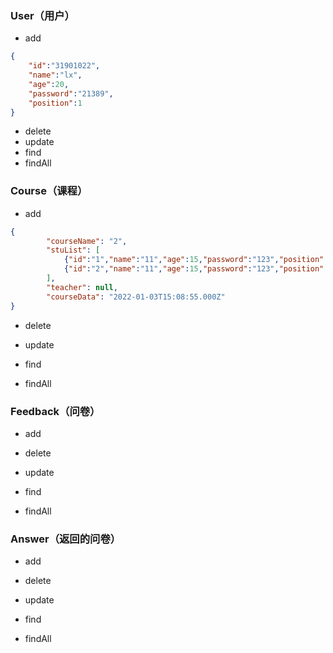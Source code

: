 

### User（用户）

+ add
```json
{
    "id":"31901022",
    "name":"lx",
    "age":20,
    "password":"21389",
    "position":1
}
```
+ delete
+ update
+ find
+ findAll

### Course（课程）

+  add

```json
{
        "courseName": "2",
        "stuList": [
            {"id":"1","name":"11","age":15,"password":"123","position":1},
            {"id":"2","name":"11","age":15,"password":"123","position":1}
        ],
        "teacher": null,
        "courseData": "2022-01-03T15:08:55.000Z"
}
```

+ delete

+ update

+ find

+ findAll

### Feedback（问卷）

+ add

+ delete
+ update
+ find
+ findAll

### Answer（返回的问卷）

+ add

+ delete
+ update
+ find
+ findAll